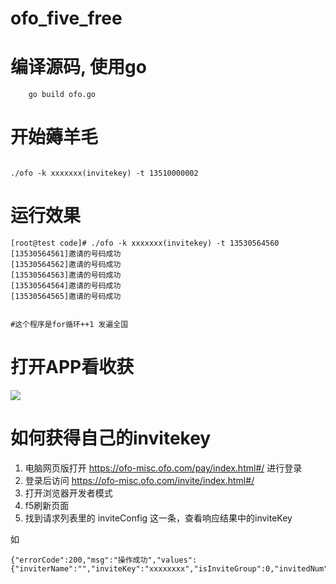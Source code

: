 # ofo_five_free


# 编译源码, 使用go

```
    go build ofo.go

```

# 开始薅羊毛

```

./ofo -k xxxxxxx(invitekey) -t 13510000002

```


# 运行效果


```
[root@test code]# ./ofo -k xxxxxxx(invitekey) -t 13530564560
[13530564561]邀请的号码成功
[13530564562]邀请的号码成功
[13530564563]邀请的号码成功
[13530564564]邀请的号码成功
[13530564565]邀请的号码成功


#这个程序是for循环++1 发遍全国
```

# 打开APP看收获

<img src='https://raw.githubusercontent.com/linlin1988/ofo_five_free/master/ofo.jpg'> </br>



# 如何获得自己的invitekey

1. 电脑网页版打开  https://ofo-misc.ofo.com/pay/index.html#/ 进行登录 </br>
2. 登录后访问 https://ofo-misc.ofo.com/invite/index.html#/</br>
3. 打开浏览器开发者模式</br>
4. f5刷新页面</br>
5. 找到请求列表里的 inviteConfig 这一条，查看响应结果中的inviteKey</br>

如
```
{"errorCode":200,"msg":"操作成功","values":{"inviterName":"","inviteKey":"xxxxxxxx","isInviteGroup":0,"invitedNum":113252,"invitedPacketNum":56}}

```
